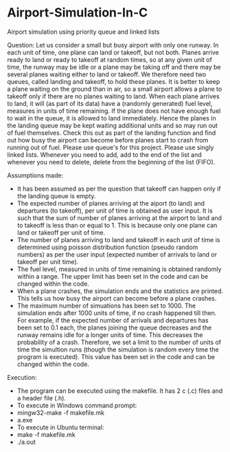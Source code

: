 # Airport-Simulation-In-C
Airport simulation using priority queue and linked lists

Question:
Let us consider a small but busy airport with only one runway. In each unit of time, one plane can land or takeoff, but not both. Planes arrive ready to land or ready to 
takeoff at random times, so at any given unit of time, the runway may be idle or a plane may be taking off and there may be several planes waiting either to land or 
takeoff. We therefore need two queues, called landing and takeoff, to hold these planes. It is better to keep a plane waiting on the ground than in air, so a small airport
allows a plane to takeoff only if there are no planes waiting to land. When each plane arrives to land, it will (as part of its data) have a (randomly generated) fuel level,
measures in units of time remaining. If the plane does not have enough fuel to wait in the queue, it is allowed to land immediately.
Hence the planes in the landing queue may be kept waiting additional units and so may run out of fuel themselves. Check this out as part of the landing function and 
find out how busy the airport can become before planes start to crash from running out of fuel.  Please use queue's for this project. Please use singly linked lists.
Whenever you need to add, add to the end of the list and whenever you need to delete, delete from the beginning of the list (FIFO).

Assumptions made:
- It has been assumed as per the question that takeoff can happen only if the landing queue is empty.   
- The expected number of planes arriving at the aiport (to land) and departures (to takeoff), per unit of time is obtained as user input. It is such that the sum of number of 
   planes arriving at the airport to land and to takeoff is less than or equal to 1. This is because only one plane can land or takeoff per unit of time. 
- The number of planes arriving to land and takeoff in each unit of time is determined using poisson distribution function (pseudo random numbers) as per the user input
   (expected number of arrivals to land or takeoff per unit time).
- The fuel level, measured in units of time remaining is obtained randomly within a range. The upper limit has been set in the code and can be changed within the code.
- When a plane crashes, the simulation ends and the statistics are printed. This tells us how busy the airport can become before a plane crashes.
- The maximum number of simuations has been set to 1000. The simulation ends after 1000 units of time, if no crash happened till then. For example, if the expected 
   number of arrivals and departures has been set to 0.1 each, the planes joining the queue decreases and the runway remains idle for a longer units of time. This decreases
   the probability of a crash. Therefore, we set a limit to the number of units of time the simultion runs (though the simulation is random every time the program is executed).
   This value has been set in the code and can be changed within the code.

Execution:
- The program can be executed using the makefile. It has 2 c (.c) files and a header file (.h).          
- To execute in Windows command prompt:
-   mingw32-make -f makefile.mk
-   a.exe
- To execute in Ubuntu terminal:
-   make -f makefile.mk
-   ./a.out       
